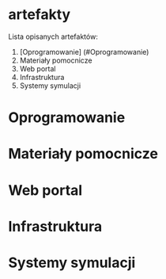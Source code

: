 # artefakty
  Lista opisanych artefaktów:
1. [Oprogramowanie] (#Oprogramowanie)
2. Materiały pomocnicze
3. Web portal
4. Infrastruktura
5. Systemy symulacji


# Oprogramowanie
# Materiały pomocnicze
# Web portal
# Infrastruktura
# Systemy symulacji
